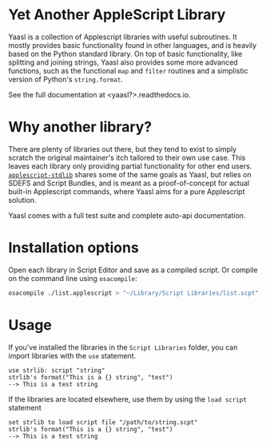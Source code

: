 # Yet Another AppleScript Library

Yaasl is a collection of Applescript libraries with useful subroutines. It mostly provides basic functionality found in other languages, and is heavily based on the Python standard library. On top of basic functionality, like splitting and joining strings, Yaasl also provides some more advanced functions, such as the functional `map` and `filter` routines and a simplistic version of Python's `string.format`.

See the full documentation at <yaasl?>.readthedocs.io.

# Why another library?

There are plenty of libraries out there, but they tend to exist to simply scratch the original maintainer's itch tailored to their own use case. This leaves each library only providing partial functionality for other end users. [`applescript-stdlib`](https://github.com/hhas/applescript-stdlib) shares some of the same goals as Yaasl, but relies on SDEFS and Script Bundles, and is meant as a proof-of-concept for actual built-in Applescript commands, where Yaasl aims for a pure Applescript solution.

Yaasl comes with a full test suite and complete auto-api documentation.

# Installation options

Open each library in Script Editor and save as a compiled script. Or compile on the command line using `osacompile`:

```bash
osacompile ./list.applescript > "~/Library/Script Libraries/list.scpt"
```

# Usage

If you've installed the libraries in the `Script Libraries` folder, you can import libraries with the `use` statement.

```applescript
use strlib: script "string"
strlib's format("This is a {} string", "test")
--> This is a test string
```

If the libraries are located elsewhere, use them by using the `load script` statement

```applescript
set strlib to load script file "/path/to/string.scpt"
strlib's format("This is a {} string", "test")
--> This is a test string
```
